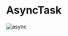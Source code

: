 # AsyncTask
![async](https://user-images.githubusercontent.com/25080612/50468454-e8c9dd80-09cd-11e9-99ab-1eda5a6c763c.png)
